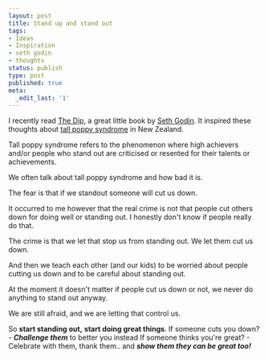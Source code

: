 ```yaml
---
layout: post
title: Stand up and stand out
tags:
- Ideas
- Inspiration
- seth godin
- thoughts
status: publish
type: post
published: true
meta:
  _edit_last: '1'
---
```

I recently read <a href="http://www.amazon.com/Dip-Little-Book-Teaches-Stick/dp/1591841666/ref=pd_bbs_sr_4?ie=UTF8&amp;s=books&amp;qid=1218746748&amp;sr=8-4">The Dip</a>, a great little book by <a href="http://sethgodin.com/sg/">Seth Godin</a>. It inspired these thoughts about <a href="http://en.wikipedia.org/wiki/Tall_poppy_syndrome">tall poppy syndrome</a> in New Zealand.

Tall poppy syndrome refers to the phenomenon where high achievers and/or people who stand out are criticised or resented for their talents or achievements.

We often talk about tall poppy syndrome and how bad it is.

The fear is that if we standout someone will cut us down.

It occurred to me however that the real crime is not that people cut others down for doing well or standing out. I honestly don't know if people really do that.

The crime is that we let that stop us from standing out.
We let them cut us down.

And then we teach each other (and our kids) to be worried about people cutting us down and to be careful about standing out.

At the moment it doesn't matter if people cut us down or not, we never do anything to stand out anyway.

We are still afraid, and we are letting that control us.

So **start standing out,** **start doing great things**.
If someone cuts you down? - <em>**Challenge them**</em> to better you instead
If someone thinks you're great? - Celebrate with them, thank them.. and <em>**show them they can be great too!**</em>

